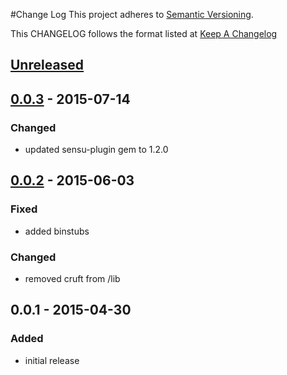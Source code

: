 #Change Log
This project adheres to [Semantic Versioning](http://semver.org/).

This CHANGELOG follows the format listed at [Keep A Changelog](http://keepachangelog.com/)

## [Unreleased]

## [0.0.3] - 2015-07-14
### Changed
- updated sensu-plugin gem to 1.2.0

## [0.0.2] - 2015-06-03
### Fixed
- added binstubs

### Changed
- removed cruft from /lib

## 0.0.1 - 2015-04-30
### Added
- initial release

[Unreleased]: https://github.com/sensu-plugins/sensu-plugins-iis/compare/0.0.3...HEAD
[0.0.3]: https://github.com/sensu-plugins/sensu-plugins-iis/compare/0.0.2...0.0.3
[0.0.2]: https://github.com/sensu-plugins/sensu-plugins-iis/compare/0.0.1...0.0.2

